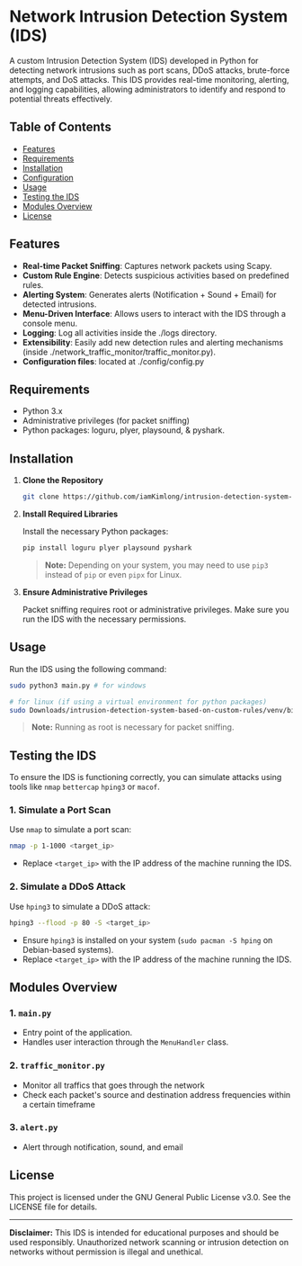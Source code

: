 # Network Intrusion Detection System (IDS)

A custom Intrusion Detection System (IDS) developed in Python for detecting network intrusions such as port scans, DDoS attacks, brute-force attempts, and DoS attacks. This IDS provides real-time monitoring, alerting, and logging capabilities, allowing administrators to identify and respond to potential threats effectively.

## Table of Contents

- [Features](#features)
- [Requirements](#requirements)
- [Installation](#installation)
- [Configuration](#configuration)
- [Usage](#usage)
- [Testing the IDS](#testing-the-ids)
- [Modules Overview](#modules-overview)
- [License](#license)

## Features

- **Real-time Packet Sniffing**: Captures network packets using Scapy.
- **Custom Rule Engine**: Detects suspicious activities based on predefined rules.
- **Alerting System**: Generates alerts (Notification + Sound + Email) for detected intrusions.
- **Menu-Driven Interface**: Allows users to interact with the IDS through a console menu.
- **Logging**: Log all activities inside the ./logs directory.
- **Extensibility**: Easily add new detection rules and alerting mechanisms (inside ./network_traffic_monitor/traffic_monitor.py).
- **Configuration files**: located at ./config/config.py

## Requirements

- Python 3.x
- Administrative privileges (for packet sniffing)
- Python packages: loguru, plyer, playsound, & pyshark.

## Installation

1. **Clone the Repository**

   ```bash
   git clone https://github.com/iamKimlong/intrusion-detection-system-based-on-custom-rules.git
   ```

2. **Install Required Libraries**

   Install the necessary Python packages:

   ```bash
   pip install loguru plyer playsound pyshark
   ```

   > **Note:** Depending on your system, you may need to use `pip3` instead of `pip` or even `pipx` for Linux.

3. **Ensure Administrative Privileges**

   Packet sniffing requires root or administrative privileges. Make sure you run the IDS with the necessary permissions.

## Usage

Run the IDS using the following command:

```bash
sudo python3 main.py # for windows

# for linux (if using a virtual environment for python packages)
sudo Downloads/intrusion-detection-system-based-on-custom-rules/venv/bin/python -u Downloads/intrusion-detection-system-based-on-custom-rules/main.py
```

> **Note:** Running as root is necessary for packet sniffing.

## Testing the IDS

To ensure the IDS is functioning correctly, you can simulate attacks using tools like `nmap` `bettercap` `hping3` or `macof`.

### 1. Simulate a Port Scan

Use `nmap` to simulate a port scan:

```bash
nmap -p 1-1000 <target_ip>
```

- Replace `<target_ip>` with the IP address of the machine running the IDS.

### 2. Simulate a DDoS Attack

Use `hping3` to simulate a DDoS attack:

```bash
hping3 --flood -p 80 -S <target_ip>
```

- Ensure `hping3` is installed on your system (`sudo pacman -S hping` on Debian-based systems).
- Replace `<target_ip>` with the IP address of the machine running the IDS.

## Modules Overview

### 1. `main.py`

- Entry point of the application.
- Handles user interaction through the `MenuHandler` class.

### 2. `traffic_monitor.py`
- Monitor all traffics that goes through the network
- Check each packet's source and destination address frequencies within a certain timeframe

### 3. `alert.py`
- Alert through notification, sound, and email

## License

This project is licensed under the GNU General Public License v3.0. See the LICENSE file for details.

---

**Disclaimer:** This IDS is intended for educational purposes and should be used responsibly. Unauthorized network scanning or intrusion detection on networks without permission is illegal and unethical.